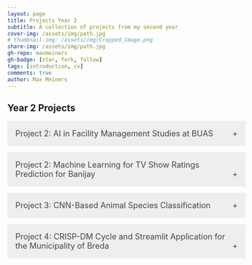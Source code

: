 ```yaml
---
layout: page
title: Projects Year 2
subtitle: A collection of projects from my second year
cover-img: /assets/img/path.jpg
# thumbnail-img: /assets/img/Cropped_Image.png
share-img: /assets/img/path.jpg
gh-repo: maxmeiners
gh-badge: [star, fork, follow]
tags: [introduction, cv]
comments: true
author: Max Meiners
---
```


<style>
  .accordion {
    margin-bottom: 1em;
  }

  .accordion input[type="checkbox"] {
    display: none;
  }

  .accordion label {
    background-color: #eee;
    color: #444;
    cursor: pointer;
    padding: 18px;
    width: 100%;
    border: none;
    text-align: left;
    outline: none;
    font-size: 18px;
    transition: background-color 0.4s ease;
    display: block;
  }

  .accordion label:hover {
    background-color: #ccc;
  }

  .accordion label:after {
    content: '+';
    float: right;
  }

  .accordion input:checked + label:after {
    content: '-';
  }

  .accordion .content {
    height: 0;
    overflow: hidden;
    transition: height 0.4s ease;
    background-color: #f9f9f9;
  }

  .accordion input:checked + label + .content {
    height: auto;
    padding: 18px;
    border-top: 1px solid #ddd;
  }
</style>

<h2>Year 2 Projects</h2>

<div class="accordion">
  <input type="checkbox" id="project2" />
  <label for="project2">Project 2: AI in Facility Management Studies at BUAS</label>
  <div class="content">
    <h3>Project 2: <strong>AI in Facility Management Studies at BUAS</strong></h3>
    <p>As part of a five-person team at Breda University of Applied Sciences (BUAS), we explored the impact of Artificial Intelligence (AI) on students, staff, and the organization. Our mixed-method study combined surveys and interviews to investigate attitudes towards AI within media studies. The project concluded with a research paper, policy recommendations, and an interactive PowerPoint presentation presented at a conference, providing actionable insights and strategic direction.</p>

    <h4>Data Collection & Analysis:</h4>
    <p>I played a significant role in the data collection phase by creating a comprehensive survey using Qualtrics. Additionally, my team and I conducted in-depth interviews with lecturers and students, gathering both quantitative and qualitative data. The survey data was preprocessed using R scripting, which allowed me to perform a detailed analysis and uncover valuable trends and patterns.</p>

    <h4>Visualization & Presentation:</h4>
    <p>Utilizing R scripting, my team and I developed visualizations, such as dynamic charts and interactive graphs, to effectively communicate our findings. We culminated our efforts by developing a PowerPoint presentation, which was showcased at the Conference, highlighting our research results and actionable recommendations.</p>

    <h4>Stakeholder Collaboration:</h4>
    <p>Our team maintained active engagement with Media stakeholders to ensure our study aligned with industry needs. Regular meetings facilitated our progress, fostering meaningful outcomes and targeted recommendations for the BUAS community.</p>

    <h4>Impact & Personal Growth:</h4>
    <p>The project provided valuable insights to BUAS for enhancing Media studies and helped me grow as an analytics translator. I developed my expertise in data analysis, stakeholder engagement, and strategic problem-solving. Additionally, it deepened my understanding of research methodologies, data collection, and analysis using R.</p>

    <h4>Skills Gained:</h4>
    <ul>
      <li><strong>Qualitative Research</strong> – Conducting interviews to gather detailed perspectives.</li>
      <li><strong>Data Visualization</strong> – Using R to create impactful visualizations for presentations.</li>
      <li><strong>Data Analysis</strong> – Preprocessing and analyzing survey data in R.</li>
      <li><strong>Quantitative Research</strong> – Designing surveys to collect data on AI perceptions.</li>
      <li><strong>Teamwork</strong> – Collaborating within a multi-disciplinary team to achieve project goals.</li>
      <li><strong>Stakeholder Engagement</strong> – Regularly communicating with Media stakeholders to align project outcomes.</li>
    </ul>

    <h4>PowerPoint Presentation</h4>
    <p>Below is the interactive PowerPoint presentation that was the final deliverable for this project:</p>
    <iframe src="/assets/powerpoint/AI in Media poster.pptx" width="600" height="400" frameborder="0" allowfullscreen="true"></iframe>
  </div>
</div>


<div class="accordion">
  <input type="checkbox" id="project2" />
  <label for="project2">Project 2: Machine Learning for TV Show Ratings Prediction for Banijay</label>
  <div class="content">
    <h3>Project 2: <strong>Machine Learning for TV Show Ratings Prediction for Banijay</strong></h3>
    <p>For this project, we were approached by <strong>Banijay</strong>, a leading content creation company, to analyze their television viewership data. Banijay provided us with detailed datasets related to their TV shows, including air dates, hosts, viewership ratings, and social media engagement data. My task was to develop a machine learning model that could predict TV show ratings based on this data, with the goal of helping Banijay enhance their data usage and ultimately increase their ratings.
    </p>
    <p>
      After receiving the data from Banijay, I conducted an extensive Exploratory Data Analysis (EDA) using Python, which allowed me to identify key trends and relationships in the data. I then proceeded to develop machine learning models, including Linear Regression and Decision Tree models, to predict viewership ratings based on the features extracted from the data. The final outcome of my analysis was delivered back to Banijay, along with actionable insights to help them optimize their content and ratings.
    </p>

    <h4>Key Findings:</h4>
    <ul>
      <li>Social media engagement, particularly metrics like retweets and likes on Twitter, had a significant correlation with the ratings of the show.</li>
      <li>The analysis revealed that certain hosts were consistently more popular, which positively influenced the show's ratings.</li>
      <li>Linear Regression performed better than the Decision Tree model in predicting the ratings, with an R-squared value of 0.93 compared to 0.89 for the Decision Tree model.</li>
    </ul>

    <h4>Skills Gained:</h4>
    <ul>
      <li><strong>Data cleaning and preparation</strong> by merging multiple datasets and handling missing values to ensure the data was ready for analysis.</li>
      <li><strong>Exploratory Data Analysis (EDA)</strong> using Python to identify key trends in viewership and social media metrics.</li>
      <li><strong>Machine Learning model development</strong> by implementing Linear Regression and Decision Tree models to predict TV ratings.</li>
      <li><strong>Ethical considerations</strong> in data handling, ensuring all data used complied with GDPR standards, and reflecting on the broader implications of using social media data for predictive analysis.</li>
    </ul>

    <p>
      The final model and insights were delivered back to <strong>Banijay</strong>, providing them with actionable recommendations on how to leverage social media data and optimize their host selection to improve TV show ratings.
    </p>
  </div>
</div>


<div class="accordion">
  <input type="checkbox" id="project3" />
  <label for="project3">Project 3: CNN-Based Animal Species Classification</label>
  <div class="content">
    <h3>Project 3: <strong>CNN-Based Animal Species Classification</strong></h3>
    <p>This project involved developing a Convolutional Neural Network (CNN) model to classify images of different animal species using TensorFlow and Keras. I specifically chose to build an image classifier capable of distinguishing between cheetahs, foxes, hyenas, lions, tigers, and wolves. The project aimed to create a robust model that could accurately classify images into these categories. The dataset was preprocessed using Python libraries such as OpenCV, and additional image manipulation was done using the Keras ImageDataGenerator to improve model performance.
    </p>
    <p>
      As part of this project, I also developed a small (non-working) application for users to what kind of animal they have spotted. The app is called "In the W(A.)I.ld". The application would then classify the animal and display the area of the image that the model paid the most attention to in order to classify it into its specific class. In addition, the app included a small game, where users were given an animal image and had to assign it to one of the six classes (Cheetah, Fox, Hyena, Lion, Tiger, Wolf). This interactive feature was designed to make the project more engaging while demonstrating the practical use of the CNN model.
    </p>

    <h4>Interactive Application</h4>
    <p>
      Below is the interactive application I created. You can try the app here:
    </p>
    
    <iframe src="/assets/app/preview.html" width="800" height="600" frameborder="0" allowfullscreen="true"></iframe>


    <h4>Key Findings:</h4>
    <ul>
      <li>The CNN model achieved high accuracy in classifying the different animal species, with the best model achieving over 90% accuracy on the validation set.</li>
      <li>Grad-CAM provided useful visual explanations of which parts of the image the model was focusing on to make predictions, helping to interpret the results.</li>
      <li>Data augmentation significantly improved model performance by preventing overfitting, especially in the case of smaller datasets.</li>
    </ul>

    <h4>Skills Gained:</h4>
    <ul>
      <li><strong>Deep learning and CNN architecture</strong> using TensorFlow and Keras to build and train animal species classification models.</li>
      <li><strong>Image processing</strong> using OpenCV and Skimage for data preprocessing and augmentation.</li>
      <li><strong>Model interpretability</strong> through Grad-CAM and LIME to visualize and explain model decisions.</li>
      <li><strong>Application development</strong> to create an interactive image classification tool and a game for user engagement.</li>
      <li><strong>GPU configuration and optimization</strong> for training deep learning models using TensorFlow.</li>
    </ul>

    <p>
      You can view the full code for this project in my Jupyter Notebook here: <a href="https://nbviewer.org/github/MaxMeiners/maxmeiners.github.io/blob/master/Year%201%20ADS%26AI%20repositories/Project%203/Deliverables/Creative-Brief-CNN.ipynb" target="_blank">NBViewer link</a>.
    </p>
  </div>
</div>



<div class="accordion">
  <input type="checkbox" id="project4" />
  <label for="project4">Project 4: CRISP-DM Cycle and Streamlit Application for the Municipality of Breda</label>
  <div class="content">
    <h3>Project 4: <strong>CRISP-DM Cycle and Streamlit Application for the Municipality of Breda</strong></h3>
    <p>For this project, my team and I worked on a project for the municipality of Breda. The goal was to apply the full CRISP-DM (Cross-Industry Standard Process for Data Mining) cycle in a real-world setting. After completing individual tasks such as legal reviews and Exploratory Data Analysis (EDA) using Python and SQL, we presented project proposals based on our findings. Our team selected the best idea and started collaborating to build a data science product for deployment.
    </p>
    <p>
      The primary focus of this block was on the <strong>Deployment</strong> phase of the CRISP-DM lifecycle, where we had the opportunity to turn our project idea into a tangible solution for the municipality. We explored different ways to tackle their data-related problems and developed a web-based application using Streamlit, which allowed us to visualize and interact with the data in real time. This project combined technical and project management skills, requiring us to handle everything from client communication to final deployment.
    </p>

    <h4>Key Findings:</h4>
    <ul>
      <li>The municipality of Breda had multiple data sources but lacked a unified way to extract meaningful insights.</li>
      <li>Our analysis revealed key patterns in the data, such as correlations between certain municipal issues and geographic areas.</li>
      <li>We proposed and implemented a real-time data visualization tool using Streamlit, which helped the municipality identify and address these issues more efficiently.</li>
    </ul>

    <h4>Skills Gained:</h4>
    <ul>
      <li><strong>Data cleaning and preparation</strong> using Python and SQL to ensure the dataset was ready for analysis.</li>
      <li><strong>Exploratory Data Analysis (EDA)</strong> to uncover key trends and correlations in the municipal data.</li>
      <li><strong>Application development and deployment</strong> using Streamlit to build a real-time data visualization tool for the client.</li>
      <li><strong>Project management</strong> and communication skills in a team setting, ensuring collaboration and meeting client expectations.</li>
    </ul>

    <p>
      You can view the Streamlit page we created for this project here: <a href="https://bredauniversityadsai-2022-23d-1fc-deliverables1-homepage-0ylp0q.streamlit.app" target="_blank">Streamlit Application Link</a>.
    </p>
  </div>
</div>
